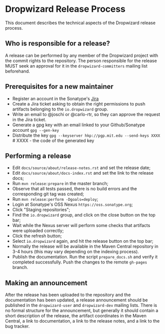 # Dropwizard Release Process

This document describes the technical aspects of the Dropwizard release process.

## Who is responsible for a release?

A release can be performed by any member of the Dropwizard project with the commit rights to the repository.
The person responsible for the release MUST seek an approval for it in the `dropwizard-committers`
mailing list beforehand.

## Prerequisites for a new maintainer

* Register an account in the Sonatype's [Jira](https://issues.sonatype.org)
* Create a Jira ticket asking to obtain the right permissions to push artifacts belonging
to the `io.dropwizard` group.
* Write an email to @joschi or @carlo-rtr, so they can approve the request in the Jira ticket.
* Generate a gpg key with an email linked to your Github/Sonatype account
`gpg --gen-key`
* Distribute the key
`gpg --keyserver hkp://pgp.mit.edu --send-keys XXXX` # XXXX - the code of the generated key

## Performing a release

* Edit `docs/source/about/release-notes.rst` and set the release date;
* Edit `docs/source/about/docs-index.rst` and set the link to the release docs;
* Run `mvn release:prepare` in the master branch;
* Observe that all tests passed, there is no build errors and the corresponding git tag was created;
* Run `mvn release:perform -Dgoals=deploy`;
* Login at Sonatype's OSS Nexus `https://oss.sonatype.org`;
* Click "Staging repositories";
* Find the `io.dropwizard` group, and click on the close button on the top bar;
* Wait while the Nexus server will perform some checks that artifacts were uploaded correctly;
* Click the refresh button;
* Select `io.dropwizard` again, and hit the release button on the top bar;
* Normally the release will be available in the Maven Central repository in 3-4 hours (this may vary depending on the
indexing process).
* Publish the documentation. Run the script `prepare_docs.sh` and verify it completed successfully.
Push the changes to the remote `gh-pages` branch.

## Making an announcement

After the release has been uploaded to the repository and the documentation has been updated, a release announcement
should be published in the `dropwizard-user` and `dropwizard-dev` mailing lists. There is no formal structure for
the announcement, but generally it should contain a short description of the release, the artifact coordinates in the
Maven Central, a link to documentation, a link to the release notes, and a link to the bug tracker.
